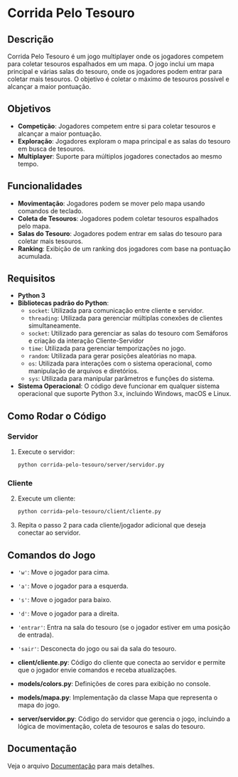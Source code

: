 # Corrida Pelo Tesouro

## Descrição

Corrida Pelo Tesouro é um jogo multiplayer onde os jogadores competem para coletar tesouros espalhados em um mapa. O jogo inclui um mapa principal e várias salas do tesouro, onde os jogadores podem entrar para coletar mais tesouros. O objetivo é coletar o máximo de tesouros possível e alcançar a maior pontuação.

## Objetivos

- **Competição**: Jogadores competem entre si para coletar tesouros e alcançar a maior pontuação.
- **Exploração**: Jogadores exploram o mapa principal e as salas do tesouro em busca de tesouros.
- **Multiplayer**: Suporte para múltiplos jogadores conectados ao mesmo tempo.

## Funcionalidades

- **Movimentação**: Jogadores podem se mover pelo mapa usando comandos de teclado.
- **Coleta de Tesouros**: Jogadores podem coletar tesouros espalhados pelo mapa.
- **Salas do Tesouro**: Jogadores podem entrar em salas do tesouro para coletar mais tesouros.
- **Ranking**: Exibição de um ranking dos jogadores com base na pontuação acumulada.

## Requisitos

- **Python 3**
- **Bibliotecas padrão do Python**:
  - `socket`: Utilizada para comunicação entre cliente e servidor.
  - `threading`: Utilizada para gerenciar múltiplas conexões de clientes simultaneamente.
  - `socket`: Utilizado para gerenciar as salas do tesouro com Semáforos e criação da interação Cliente-Servidor
  - `time`: Utilizada para gerenciar temporizações no jogo.
  - `random`: Utilizada para gerar posições aleatórias no mapa.
  - `os`: Utilizada para interações com o sistema operacional, como manipulação de arquivos e diretórios.
  - `sys`: Utilizada para manipular parâmetros e funções do sistema.
- **Sistema Operacional**: O código deve funcionar em qualquer sistema operacional que suporte Python 3.x, incluindo Windows, macOS e Linux.

## Como Rodar o Código

### Servidor

1. Execute o servidor:

    ```bash
    python corrida-pelo-tesouro/server/servidor.py
    ```

### Cliente

2. Execute um cliente:

    ```bash
    python corrida-pelo-tesouro/client/cliente.py
    ```

3. Repita o passo 2 para cada cliente/jogador adicional que deseja conectar ao servidor.

## Comandos do Jogo

- `'w'`: Move o jogador para cima.
- `'a'`: Move o jogador para a esquerda.
- `'s'`: Move o jogador para baixo.
- `'d'`: Move o jogador para a direita.
- `'entrar'`: Entra na sala do tesouro (se o jogador estiver em uma posição de entrada).
- `'sair'`: Desconecta do jogo ou sai da sala do tesouro.

- **client/cliente.py**: Código do cliente que conecta ao servidor e permite que o jogador envie comandos e receba atualizações.
- **models/colors.py**: Definições de cores para exibição no console.
- **models/mapa.py**: Implementação da classe Mapa que representa o mapa do jogo.
- **server/servidor.py**: Código do servidor que gerencia o jogo, incluindo a lógica de movimentação, coleta de tesouros e salas do tesouro.

## Documentação

Veja o arquivo [Documentação](DOC.md) para mais detalhes.